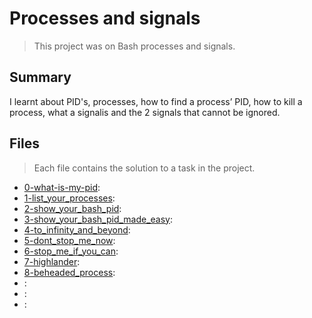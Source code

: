 # Processes and signals

> This project was on Bash processes and signals.

## Summary

I learnt about PID's, processes, how to find a process’ PID, how to kill a process, what a signalis and the 2 signals that cannot be ignored.

## Files

> Each file contains the solution to a task in the project.

- [0-what-is-my-pid](https://github.com/Ebube-Ochemba/alx-system_engineering-devops/blob/master/0x05-processes_and_signals/0-what-is-my-pid):
- [1-list_your_processes](https://github.com/Ebube-Ochemba/alx-system_engineering-devops/blob/master/0x05-processes_and_signals/1-list_your_processes):
- [2-show_your_bash_pid](https://github.com/Ebube-Ochemba/alx-system_engineering-devops/blob/master/0x05-processes_and_signals/2-show_your_bash_pid):
- [3-show_your_bash_pid_made_easy](https://github.com/Ebube-Ochemba/alx-system_engineering-devops/blob/master/0x05-processes_and_signals/3-show_your_bash_pid_made_easy):
- [4-to_infinity_and_beyond](https://github.com/Ebube-Ochemba/alx-system_engineering-devops/blob/master/0x05-processes_and_signals/4-to_infinity_and_beyond):
- [5-dont_stop_me_now](https://github.com/Ebube-Ochemba/alx-system_engineering-devops/blob/master/0x05-processes_and_signals/5-dont_stop_me_now):
- [6-stop_me_if_you_can](https://github.com/Ebube-Ochemba/alx-system_engineering-devops/blob/master/0x05-processes_and_signals/6-stop_me_if_you_can):
- [7-highlander](https://github.com/Ebube-Ochemba/alx-system_engineering-devops/blob/master/0x05-processes_and_signals/7-highlander):
- [8-beheaded_process](https://github.com/Ebube-Ochemba/alx-system_engineering-devops/blob/master/0x05-processes_and_signals/8-beheaded_process):
- [](https://github.com/Ebube-Ochemba/alx-system_engineering-devops/blob/master/0x05-processes_and_signals/):
- [](https://github.com/Ebube-Ochemba/alx-system_engineering-devops/blob/master/0x05-processes_and_signals/):
- [](https://github.com/Ebube-Ochemba/alx-system_engineering-devops/blob/master/0x05-processes_and_signals/):

